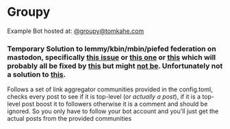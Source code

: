 # Groupy
Example Bot hosted at: [@groupy@tomkahe.com](https://tomkahe.com/@groupy)

### Temporary Solution to lemmy/kbin/mbin/piefed federation on mastodon, specifically [this issue](https://github.com/LemmyNet/lemmy/issues/2606) or [this one](https://github.com/LemmyNet/lemmy/issues/2224) or [this](https://github.com/mastodon/mastodon/issues/18069) which will probably all be fixed by [this](https://github.com/mastodon/mastodon/pull/19059) but might [not be](https://github.com/mastodon/mastodon/issues/18069#issuecomment-1717307256). Unfortunately not a solution to [this](https://github.com/mastodon/mastodon/issues/17003).

Follows a set of link aggregator communities provided in the config.toml, checks every post to see if it is top-level (or *actually a post*), if it is a top-level post boost it to followers otherwise it is a comment and should be ignored. So you only have to follow your bot account and you'll just get the actual posts from the provided communities
